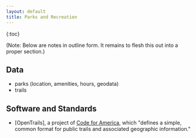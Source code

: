 ```yaml
---
layout: default
title: Parks and Recreation
---
```


{:toc}

(Note: Below are notes in outline form. It remains to flesh this out into a proper section.)

## Data

* parks (location, amenities, hours, geodata)
* trails

## Software and Standards

* [OpenTrails], a project of [Code for America](http://www.codeforamerica.org/), which "defines a simple, common format for public trails and associated geographic information."